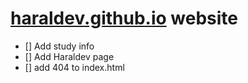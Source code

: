 # [haraldev.github.io](https://haraldev.github.io/) website




- [] Add study info
- [] Add Haraldev page
- [] add 404 to index.html
